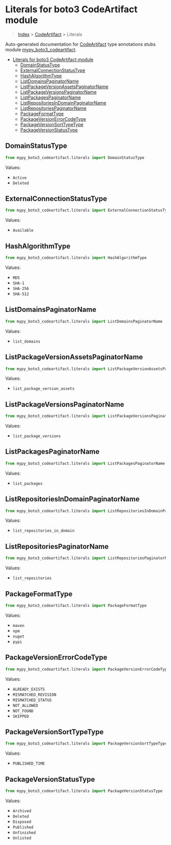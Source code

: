 # Literals for boto3 CodeArtifact module

> [Index](..) > [CodeArtifact](.) > Literals

Auto-generated documentation for
[CodeArtifact](https://boto3.amazonaws.com/v1/documentation/api/1.17.77/reference/services/codeartifact.html#CodeArtifact)
type annotations stubs module
[mypy_boto3_codeartifact](https://pypi.org/project/mypy-boto3-codeartifact/).

- [Literals for boto3 CodeArtifact module](#literals-for-boto3-codeartifact-module)
  - [DomainStatusType](#domainstatustype)
  - [ExternalConnectionStatusType](#externalconnectionstatustype)
  - [HashAlgorithmType](#hashalgorithmtype)
  - [ListDomainsPaginatorName](#listdomainspaginatorname)
  - [ListPackageVersionAssetsPaginatorName](#listpackageversionassetspaginatorname)
  - [ListPackageVersionsPaginatorName](#listpackageversionspaginatorname)
  - [ListPackagesPaginatorName](#listpackagespaginatorname)
  - [ListRepositoriesInDomainPaginatorName](#listrepositoriesindomainpaginatorname)
  - [ListRepositoriesPaginatorName](#listrepositoriespaginatorname)
  - [PackageFormatType](#packageformattype)
  - [PackageVersionErrorCodeType](#packageversionerrorcodetype)
  - [PackageVersionSortTypeType](#packageversionsorttypetype)
  - [PackageVersionStatusType](#packageversionstatustype)

## DomainStatusType

```python
from mypy_boto3_codeartifact.literals import DomainStatusType
```

Values:

- `Active`
- `Deleted`

## ExternalConnectionStatusType

```python
from mypy_boto3_codeartifact.literals import ExternalConnectionStatusType
```

Values:

- `Available`

## HashAlgorithmType

```python
from mypy_boto3_codeartifact.literals import HashAlgorithmType
```

Values:

- `MD5`
- `SHA-1`
- `SHA-256`
- `SHA-512`

## ListDomainsPaginatorName

```python
from mypy_boto3_codeartifact.literals import ListDomainsPaginatorName
```

Values:

- `list_domains`

## ListPackageVersionAssetsPaginatorName

```python
from mypy_boto3_codeartifact.literals import ListPackageVersionAssetsPaginatorName
```

Values:

- `list_package_version_assets`

## ListPackageVersionsPaginatorName

```python
from mypy_boto3_codeartifact.literals import ListPackageVersionsPaginatorName
```

Values:

- `list_package_versions`

## ListPackagesPaginatorName

```python
from mypy_boto3_codeartifact.literals import ListPackagesPaginatorName
```

Values:

- `list_packages`

## ListRepositoriesInDomainPaginatorName

```python
from mypy_boto3_codeartifact.literals import ListRepositoriesInDomainPaginatorName
```

Values:

- `list_repositories_in_domain`

## ListRepositoriesPaginatorName

```python
from mypy_boto3_codeartifact.literals import ListRepositoriesPaginatorName
```

Values:

- `list_repositories`

## PackageFormatType

```python
from mypy_boto3_codeartifact.literals import PackageFormatType
```

Values:

- `maven`
- `npm`
- `nuget`
- `pypi`

## PackageVersionErrorCodeType

```python
from mypy_boto3_codeartifact.literals import PackageVersionErrorCodeType
```

Values:

- `ALREADY_EXISTS`
- `MISMATCHED_REVISION`
- `MISMATCHED_STATUS`
- `NOT_ALLOWED`
- `NOT_FOUND`
- `SKIPPED`

## PackageVersionSortTypeType

```python
from mypy_boto3_codeartifact.literals import PackageVersionSortTypeType
```

Values:

- `PUBLISHED_TIME`

## PackageVersionStatusType

```python
from mypy_boto3_codeartifact.literals import PackageVersionStatusType
```

Values:

- `Archived`
- `Deleted`
- `Disposed`
- `Published`
- `Unfinished`
- `Unlisted`

